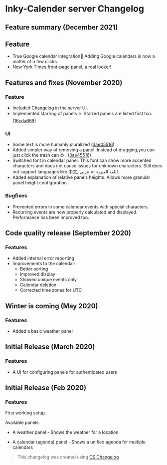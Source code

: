 # Inky-Calender server Changelog 

## Feature summary (December 2021) ##

## Feature ##
- True Google calendar integration🎉 Adding Google calenders is now a matter of a few clicks.
- New York Times front-page panel, a real looker!

## Features and fixes (November 2020) #

### Feature
- Included [Changelog](/changelog) in the server UI.
- Implemented starring of panels ⭐. Starred panels are listed first too. ([16cda669](https://github.com/Atrejoe/Inky-Calendar-Server/commit/16cda669a918f1f96e8d9264a00cb638b8abb7fa))

### UI
- Some text is more humanly pluralized ([3ae45516](https://github.com/Atrejoe/Inky-Calendar-Server/commit/3ae45516ebbf07199ba9b42e82fa6de37addac99))
- Added simpler way of removing a panel. Instead of dragging,you can just click the trash can ♻ . ([3ae45516](https://github.com/Atrejoe/Inky-Calendar-Server/commit/3ae45516ebbf07199ba9b42e82fa6de37addac99))
- Switched font in calendar panel. This font can show more accented characters and does not cause issues for unknown characters. Still does not support languages like 中文, عربى or اللغة العبرية. 
- Added explanation of relative panels heights. Allows more granular panel height configuration.

### Bugfixes
- Prevented errors in some calendar events with special characters.
- Recurring events are now properly calculated and displayed. Performance has been improved too.
## Code quality release (September 2020)

### Features

- Added internal error reporting
- Improvements to the calendar:
  - Better sorting
  - Improved display
  - Showed unique events only
  - Calendar deletion
  - Corrected time zones for UTC

## Winter is coming (May 2020)

### Features

- Added a basic weather panel

## Initial Release (March 2020)

### Features

- A UI for configuring panels for authenticated users

## Initial Release (Feb 2020)

### Features

First working setup.

Available panels:

- A weather panel - Shows the weather for a location

- A calendar (agenda) panel - Shows a unified agenda for multiple calendars

  

> This changelog was created using [CS.Changelog](https://github.com/cswebworks/CS.Changelog)